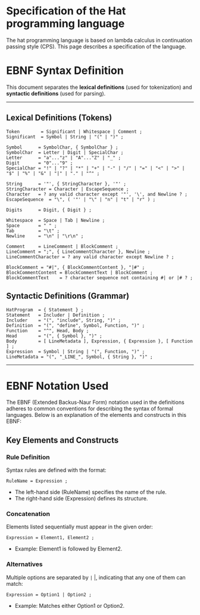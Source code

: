 # Specification of the Hat programming language

The hat programming language is based on lambda calculus in continuation passing style (CPS).
This page describes a specification of the language.

# EBNF Syntax Definition

This document separates the **lexical definitions** (used for tokenization) and **syntactic definitions** (used for parsing).

---

## Lexical Definitions (Tokens)

```ebnf
Token        = Significant | Whitespace | Comment ;
Significant  = Symbol | String | "(" | ")" ;

Symbol      = SymbolChar, { SymbolChar } ;
SymbolChar  = Letter | Digit | SpecialChar ;
Letter      = "a"..."z" | "A"..."Z" | "_" ;
Digit       = "0"..."9" ;
SpecialChar = "!" | "?" | "*" | "+" | "-" | "/" | "=" | "<" | ">" | "$" | "%" | "&" | "|" | "." | "^" ;

String      = '"', { StringCharacter }, '"' ;
StringCharacter = Character | EscapeSequence ;
Character   = ? any valid character except '"', '\', and Newline ? ;
EscapeSequence  = "\", ( '"' | "\" | "n" | "t" | "r" ) ;

Digits      = Digit, { Digit } ;

Whitespace  = Space | Tab | Newline ;
Space       = " " ;
Tab         = "\t" ;
Newline     = "\n" | "\r\n" ;

Comment     = LineComment | BlockComment ;
LineComment = ";", { LineCommentCharacter }, Newline ;
LineCommentCharacter = ? any valid character except Newline ? ;

BlockComment = "#|", { BlockCommentContent }, "|#" ;
BlockCommentContent = BlockCommentText | BlockComment ;
BlockCommentText    = ? character sequence not containing #| or |# ? ;
```

## Syntactic Definitions (Grammar)

```ebnf
HatProgram  = { Statement } ;
Statement   = Includer | Definition ;
Includer    = "(", "include", String, ")" ;
Definition  = "(", "define", Symbol, Function, ")" ;
Function    = "^", Head, Body ;
Head        = "(", { Symbol }, ")" ;
Body        = [ LineMetadata ], Expression, { Expression }, [ Function ] ;
Expression  = Symbol | String | "(", Function, ")" ;
LineMetadata = "(", "_LINE_", Symbol, { String }, ")" ;
```

---

# EBNF Notation Used

The EBNF (Extended Backus-Naur Form) notation used in the definitions adheres to common conventions for describing the syntax of formal languages.
Below is an explanation of the elements and constructs in this EBNF:

## Key Elements and Constructs

### Rule Definition

Syntax rules are defined with the format:

```ebnf
RuleName = Expression ;
```

- The left-hand side (RuleName) specifies the name of the rule.
- The right-hand side (Expression) defines its structure.

### Concatenation

Elements listed sequentially must appear in the given order:

```ebnf
Expression = Element1, Element2 ;
```

- Example: Element1 is followed by Element2.

### Alternatives

Multiple options are separated by `|` &#124;, indicating that any one of them can match:

```ebnf
Expression = Option1 | Option2 ;
```

- Example: Matches either Option1 or Option2.
